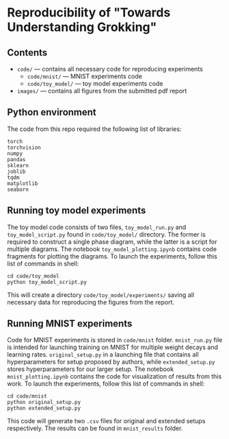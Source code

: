 # Reproducibility of "Towards Understanding Grokking"

## Contents

* `code/` &mdash; contains all necessary code for reproducing experiments
    * `code/mnist/` &mdash; MNIST experiments code
    * `code/toy_model/` &mdash; toy model experiments code
* `images/` &mdash; contains all figures from the submitted pdf report

## Python environment

The code from this repo required the following list of libraries:
```requirements
torch
torchvision
numpy
pandas
sklearn
joblib
tqdm
matplotlib
seaborn
```

## Running toy model experiments

The toy model code consists of two files, `toy_model_run.py` and `toy_model_script.py` found in `code/toy_model/` directory. The former is required to construct a single phase diagram, while the latter is a script for multiple diagrams. The notebook `toy_model_plotting.ipynb` contains code fragments for plotting the diagrams. To launch the experiments, follow this list of commands in shell:

```shell
cd code/toy_model
python toy_model_script.py
```

This will create a directory `code/toy_model/experiments/` saving all necessary data for reproducing the figures from the report. 

## Running MNIST experiments

Code for MNIST experiments is stored in `code/mnist` folder. `mnist_run.py` file is intended for launching training on MNIST for multiple weight decays and learning rates. `original_setup.py` in a launching file that contains all hyperparameters for setup proposed by authors, while `extended_setup.py` stores hyperparameters for our larger setup. The notebook `mnist_plotting.ipynb` contains the code for visualization of results from this work. To launch the experiments, follow this list of commands in shell:

```shell
cd code/mnist
python original_setup.py
python extended_setup.py
```

This code will generate two `.csv` files for original and extended setups respectively. The results can be found in `mnist_results` folder.

